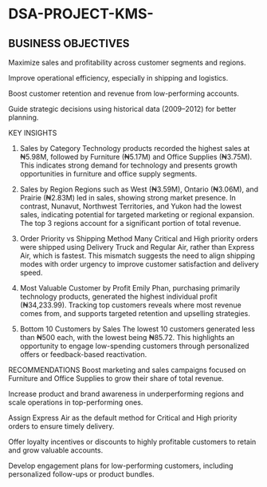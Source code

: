 # DSA-PROJECT-KMS-
## BUSINESS OBJECTIVES
Maximize sales and profitability across customer segments and regions.

Improve operational efficiency, especially in shipping and logistics.

Boost customer retention and revenue from low-performing accounts.

Guide strategic decisions using historical data (2009–2012) for better planning.

KEY INSIGHTS
1. Sales by Category
Technology products recorded the highest sales at ₦5.98M, followed by Furniture (₦5.17M) and Office Supplies (₦3.75M).
This indicates strong demand for technology and presents growth opportunities in furniture and office supply segments.

2. Sales by Region
Regions such as West (₦3.59M), Ontario (₦3.06M), and Prairie (₦2.83M) led in sales, showing strong market presence.
In contrast, Nunavut, Northwest Territories, and Yukon had the lowest sales, indicating potential for targeted marketing or regional expansion.
The top 3 regions account for a significant portion of total revenue.

3. Order Priority vs Shipping Method
Many Critical and High priority orders were shipped using Delivery Truck and Regular Air, rather than Express Air, which is fastest.
This mismatch suggests the need to align shipping modes with order urgency to improve customer satisfaction and delivery speed.

4. Most Valuable Customer by Profit
Emily Phan, purchasing primarily technology products, generated the highest individual profit (₦34,233.99).
Tracking top customers reveals where most revenue comes from, and supports targeted retention and upselling strategies.

5. Bottom 10 Customers by Sales
The lowest 10 customers generated less than ₦500 each, with the lowest being ₦85.72.
This highlights an opportunity to engage low-spending customers through personalized offers or feedback-based reactivation.

RECOMMENDATIONS
Boost marketing and sales campaigns focused on Furniture and Office Supplies to grow their share of total revenue.

Increase product and brand awareness in underperforming regions and scale operations in top-performing ones.

Assign Express Air as the default method for Critical and High priority orders to ensure timely delivery.

Offer loyalty incentives or discounts to highly profitable customers to retain and grow valuable accounts.

Develop engagement plans for low-performing customers, including personalized follow-ups or product bundles.
